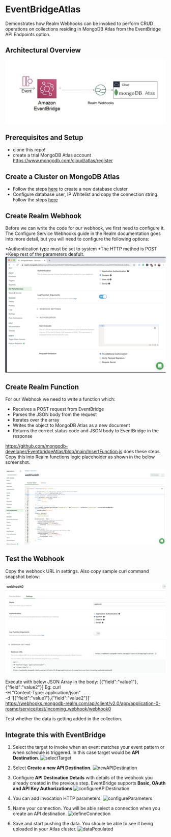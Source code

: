 # EventBridgeAtlas

Demonstrates how Realm Webhooks can be invoked to perform CRUD operations on collections residing in MongoDB Atlas from the EventBridge API Endpoints option. 

## Architectural Overview
![Architecture](/images/Architecture1.png)


## Prerequisites and Setup
- clone this repo!
- create a trial MongoDB Atlas account https://www.mongodb.com/cloud/atlas/register

## Create a Cluster on MongoDB Atlas
* Follow the steps [here](https://docs.atlas.mongodb.com/tutorial/create-new-cluster) to create a new database cluster
* Configure database user, IP Whitelist and copy the connection string. Follow the steps [here](https://docs.atlas.mongodb.com/driver-connection)

## Create Realm Webhook
Before we can write the code for our webhook, we first need to configure it. The Configure Service Webhooks guide in the Realm documentation goes into more detail, but you will need to configure the following options:

*Authentication type must be set to system
*The HTTP method is POST
*Keep rest of the parameters deafult.
![ConfigureWebhook](/images/RealmWebhook.png)

## Create Realm Function
For our Webhook we need to write a function which:

* Receives a POST request from EventBridge
* Parses the JSON body from the request
* Iterates over the array
* Writes the object to MongoDB Atlas as a new document
* Returns the correct status code and JSON body to EventBridge in the response

https://github.com/mongodb-developer/EventbridgeAtlas/blob/main/InsertFunction.js does these steps. Copy this into Realm functions logic placeholder as shown in the below screenshot. 

![CreateFunction](/images/RealmFunction.png)

## Test the Webhook

Copy the webhook URL in settings. Also copy sample curl command snapshot below:

![WebhookURL](/images/WebhookURL.png)

Execute with below JSON Array in the body:
[{"field":"value1"},{"field":"value2"}]
Eg: 
curl \
-H "Content-Type: application/json" \
-d '[{"field":"value1"},{"field":"value2"}]' \
https://webhooks.mongodb-realm.com/api/client/v2.0/app/application-0-rosmq/service/test/incoming_webhook/webhook0

Test whether the data is getting added in the collection. 


## Integrate this with EventBridge

1. Select the target to invoke when an event matches your event pattern or when schedule is triggered. In this case target would be **API Destination**. 
![selectTarget](/images/eventbridge1)

2. Select **Create a new API Destination**. 
![newAPIDestination](/images/eventbridge2)

3. Configure **API Destination Details** with details of the webhook you already created in the previous step. EventBridge supports **Basic, OAuth and API Key Authorizations**
![configureAPIDestination](/images/eventbridge3)

4. You can add invocation HTTP parameters. 
![configureParameters](/images/eventbridge4)

5. Name your connection. You will be able select a connection when you create an API destination.
![defineConnection](/images/eventbridge5) 

5. Save and start pushing the data. You shoule be able to see it being uploaded in your Atlas cluster. 
![dataPopulated](/images/eventbridge6)



